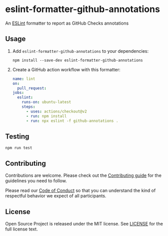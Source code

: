 # eslint-formatter-github-annotations

An [ESLint](https://eslint.org/) formatter to report as GitHub Checks annotations

## Usage

1. Add `eslint-formatter-github-annotations` to your dependencies:

   ``` shell
   npm install --save-dev eslint-formatter-github-annotations
   ```

2. Create a GitHub action workflow with this formatter:

   ``` yaml
   name: lint
   on:
     pull_request:
   jobs:
     eslint:
       runs-on: ubuntu-latest
       steps:
         - uses: actions/checkout@v2
         - run: npm install
         - run: npx eslint -f github-annotations .
   ```

## Testing

``` shell
npm run test
```

## Contributing

Contributions are welcome. Please check out the [Contributing guide](CONTRIBUTING.md) for the guidelines you need to follow.

Please read our [Code of Conduct](CODE_OF_CONDUCT.md) so that you can understand the kind of respectful behavior we expect of all participants.

## License

Open Source Project is released under the MIT license. See [LICENSE](LICENSE) for the full license text.
